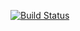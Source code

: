 [![Build Status](https://travis-ci.org/satoshi/go-bowling.svg?branch=master)](https://travis-ci.org/satoshi/go-bowling)